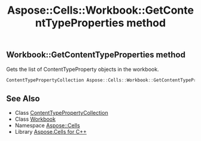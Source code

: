 ﻿---
title: Aspose::Cells::Workbook::GetContentTypeProperties method
linktitle: GetContentTypeProperties
second_title: Aspose.Cells for C++ API Reference
description: 'Aspose::Cells::Workbook::GetContentTypeProperties method. Gets the list of ContentTypeProperty objects in the workbook in C++.'
type: docs
weight: 6300
url: /cpp/aspose.cells/workbook/getcontenttypeproperties/
---
## Workbook::GetContentTypeProperties method


Gets the list of ContentTypeProperty objects in the workbook.

```cpp
ContentTypePropertyCollection Aspose::Cells::Workbook::GetContentTypeProperties()
```

## See Also

* Class [ContentTypePropertyCollection](../../../aspose.cells.properties/contenttypepropertycollection/)
* Class [Workbook](../)
* Namespace [Aspose::Cells](../../)
* Library [Aspose.Cells for C++](../../../)
